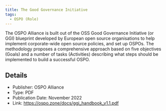```yaml
---
title: The Good Governance Initiative
tags: 
  - OSPO (Role)
---
```


The OSPO Alliance is built out of the OSS Good Governance Initiative (or GGI) blueprint developed by European open source organisations to help implement corporate-wide open source policies, and set up OSPOs. The methodology proposes a comprehensive approach based on five objectives (Goals) and a number of tasks (Activities) describing what steps should be implemented to build a successful OSPO.

## Details

- Publisher: OSPO Alliance
- Type: PDF
- Publication Date: November 2022
- Link: https://ospo.zone/docs/ggi_handbook_v1.1.pdf
